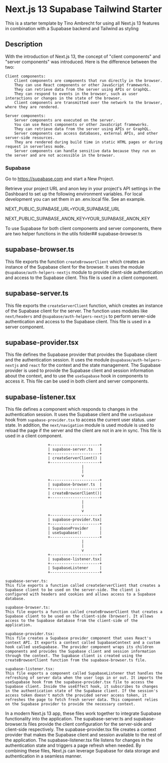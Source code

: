 # Next.js 13 Supabase Tailwind Starter

This is a starter template by Tino Ambrecht for using all Next.js 13 features in
combination with a Supabase backend and Tailwind as styling

## Description

With the introduction of Next.js 13, the concept of "client components" and
"server components" was introduced. Here is the difference between the two:

    Client components:
        Client components are components that run directly in the browser.
        They can use React components or other JavaScript frameworks.
        They can retrieve data from the server using APIs or GraphQL.
        They can respond to events in the browser, such as user interactions or changes in the state of the browser.
        Client components are transmitted over the network to the browser, where they are rendered.

    Server components:
        Server components are executed on the server.
        You can use React components or other JavaScript frameworks.
        They can retrieve data from the server using APIs or GraphQL.
        Server components can access databases, external APIs, and other server-side resources.
        They are rendered during build time in static HTML pages or during request in serverless mode.
        Server components can handle sensitive data because they run on the server and are not accessible in the browser.

### Supabase

Go to https://supabase.com and start a New Project.

Retrieve your project URL and anon key in your project's API settings in the
Dashboard to set up the following environment variables. For local development
you can set them in an .env.local file. See an example.

NEXT_PUBLIC_SUPABASE_URL=YOUR_SUPABASE_URL

NEXT_PUBLIC_SUPABASE_ANON_KEY=YOUR_SUPABASE_ANON_KEY

To use Supabase for both client components and server components, there are two
helper functions in the utils folder## supabase-browser.ts

## supabase-browser.ts

This file exports the function `createBrowserClient` which creates an instance
of the Supabase client for the browser. It uses the module
`@supabase/auth-helpers-nextjs` module to provide client-side authentication and
access to the Supabase client. This file is used in a client component.

## supabase-server.ts

This file exports the `createServerClient` function, which creates an instance
of the Supabase client for the server. The function uses modules like
`next/headers` and `@supabase/auth-helpers-nextjs` to perform server-side
authentication and access to the Supabase client. This file is used in a server
component.

## supabase-provider.tsx

This file defines the Supabase provider that provides the Supabase client and
the authentication session. It uses the module `@supabase/auth-helpers-nextjs`
and `react` for the context and the state management. The Supabase provider is
used to provide the Supabase client and session information about the context,
and to use the `useSupabase` hook in components to access it. This file can be
used in both client and server components.

## supabase-listener.tsx

This file defines a component which responds to changes in the authentication
session. It uses the Supabase client and the `useSupabase` hook from
`supabase-provider.tsx` to access the current user status. user state. In
addition, the `next/navigation` module is used module is used to reload the page
if the server and the client are not in are in sync. This file is used in a
client component.

                       +----------------------+
                       | supabase-server.ts   |
                       +----------------------+
                       | createServerClient() |
                       +----------------------+
                                      |
                                      |
                                      v
                       +----------------------+
                       | supabase-browser.ts  |
                       +----------------------+
                       | createBrowserClient()|
                       +----------------------+
                                      |
                                      |
                                      v
                       +----------------------+
                       | supabase-provider.tsx|
                       +----------------------+
                       | SupabaseProvider     |
                       | useSupabase()        |
                       +----------------------+
                                      |
                                      |
                                      v
                       +----------------------+
                       | supabase-listener.tsx|
                       +----------------------+
                       | SupabaseListener     |
                       +----------------------+

    supabase-server.ts:
    This file exports a function called createServerClient that creates a Supabase client to be used on the server-side. The client is configured with headers and cookies and allows access to a Supabase database.

    supabase-browser.ts:
    This file exports a function called createBrowserClient that creates a Supabase client to be used on the client-side (browser). It allows access to the Supabase database from the client-side of the application.

    supabase-provider.tsx:
    This file creates a Supabase provider component that uses React's context API. It exports a context called SupabaseContext and a custom hook called useSupabase. The provider component wraps its children components and provides the Supabase client and session information through the context. The Supabase client is created using the createBrowserClient function from the supabase-browser.ts file.

    supabase-listener.tsx:
    This file exports a component called SupabaseListener that handles the refreshing of server data when the user logs in or out. It imports the useSupabase hook from the supabase-provider.tsx file to access the Supabase client. Inside the useEffect hook, it subscribes to changes in the authentication state of the Supabase client. If the session's access token doesn't match the provided server access token, it refreshes the page to fetch fresh server data. This component relies on the Supabase provider to provide the necessary context.

In a modern Next.js 13 app, these files work together to integrate Supabase functionality into the application. The supabase-server.ts and supabase-browser.ts files provide the client configuration for the server-side and client-side respectively. The supabase-provider.tsx file creates a context provider that makes the Supabase client and session available to the rest of the application. The supabase-listener.tsx file listens for changes in the authentication state and triggers a page refresh when needed. By combining these files, Next.js can leverage Supabase for data storage and authentication in a seamless manner.
